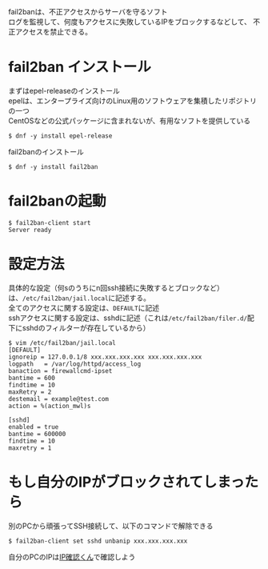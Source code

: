fail2banは、不正アクセスからサーバを守るソフト  
ログを監視して、何度もアクセスに失敗しているIPをブロックするなどして、
不正アクセスを禁止できる。

# fail2ban インストール
まずはepel-releaseのインストール  
epelは、エンタープライズ向けのLinux用のソフトウェアを集積したリポジトリの一つ  
CentOSなどの公式パッケージに含まれないが、有用なソフトを提供している
```
$ dnf -y install epel-release
```

fail2banのインストール
```
$ dnf -y install fail2ban
```

# fail2banの起動
```
$ fail2ban-client start
Server ready
```

# 設定方法
具体的な設定（何sのうちにn回ssh接続に失敗するとブロックなど）は、`/etc/fail2ban/jail.local`に記述する。  
全てのアクセスに関する設定は、`DEFAULT`に記述  
sshアクセスに関する設定は、sshdに記述（これは`/etc/fail2ban/filer.d/`配下にsshdのフィルターが存在しているから）
```
$ vim /etc/fail2ban/jail.local
[DEFAULT]
ignoreip = 127.0.0.1/8 xxx.xxx.xxx.xxx xxx.xxx.xxx.xxx
logpath   = /var/log/httpd/access_log
banaction = firewallcmd-ipset
bantime = 600
findtime = 10
maxRetry = 2
destemail = example@test.com
action = %(action_mwl)s

[sshd]
enabled = true
bantime = 600000
findtime = 10
maxretry = 1
```

# もし自分のIPがブロックされてしまったら
別のPCから頑張ってSSH接続して、以下のコマンドで解除できる
```
$ fail2ban-client set sshd unbanip xxx.xxx.xxx.xxx
```
自分のPCのIPは[IP確認くん](https://www.ugtop.com/spill.shtml)で確認しよう


